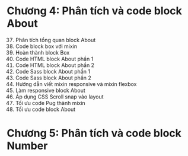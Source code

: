 # Chương 4: Phân tích và code block About
37. Phân tích tổng quan block About
38. Code block box với mixin
39. Hoàn thành block Box
40. Code HTML block About phần 1
41. Code HTML block About phần 2
42. Code Sass block About phần 1
43. Code Sass block About phần 2
44. Hướng dẫn viết mixin responsive và mixin flexbox
45. Làm responsive block About
46. Áp dụng CSS Scroll snap vào layout
47. Tối ưu code Pug thành mixin
48. Tối ưu code block About
# Chương 5: Phân tích và code block Number
